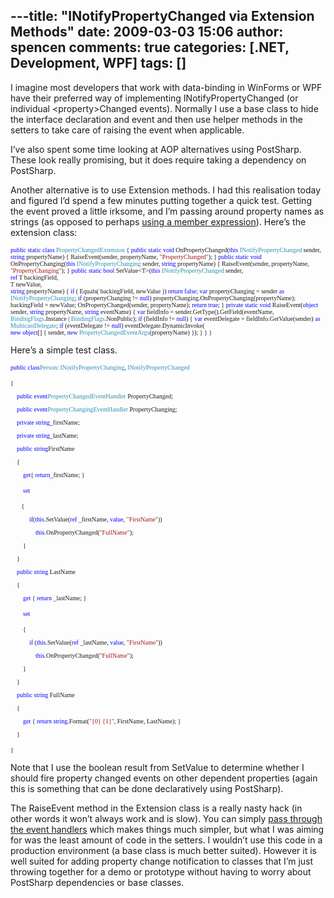 ---title: "INotifyPropertyChanged via Extension Methods"
date: 2009-03-03 15:06
author: spencen
comments: true
categories: [.NET, Development, WPF]
tags: []
---
I imagine most developers that work with data-binding in WinForms or WPF have their preferred way of implementing INotifyPropertyChanged (or individual &lt;property&gt;Changed events). Normally I use a base class to hide the interface declaration and event and then use helper methods in the setters to take care of raising the event when applicable.
  

I’ve also spent some time looking at AOP alternatives using PostSharp. These look really promising, but it does require taking a dependency on PostSharp. 
  

Another alternative is to use Extension methods. I had this realisation today and figured I’d spend a few minutes putting together a quick test. Getting the event proved a little irksome, and I’m passing around property names as strings (as opposed to perhaps [using a member expression](http://blog.hightech.ir/2008/09/enhanced-inotifypropertychanged.html)). Here’s the extension class:
  

>   

<span style="color: blue"><font size="1" face="Verdana">public static class </font></span><font size="1"><font face="Verdana"><span style="color: #2b91af">PropertyChangedExtension
</span>{
<span style="color: blue">public static void </span>OnPropertyChanged(<span style="color: blue">this </span><span style="color: #2b91af">INotifyPropertyChanged </span>sender, <span style="color: blue">string </span>propertyName)
{
RaiseEvent(sender, propertyName,  <span style="color: #a31515">&quot;PropertyChanged&quot;</span>);
}
<span style="color: blue">public static void </span>OnPropertyChanging(<span style="color: blue">this </span><span style="color: #2b91af">INotifyPropertyChanging </span>sender, <span style="color: blue">string </span>propertyName)
{
RaiseEvent(sender, propertyName, <span style="color: #a31515">&quot;PropertyChanging&quot;</span>);
}
<span style="color: blue">public static bool </span>SetValue&lt;T&gt;(<span style="color: blue">this </span><span style="color: #2b91af">INotifyPropertyChanged </span>sender,   
                                                  </font></font><font size="1"><font face="Verdana"><span style="color: blue">ref </span>T backingField,   
                                                  T newValue,   
                                                  <span style="color: blue">string </span>propertyName)
{
<span style="color: blue">if </span>( Equals( backingField, newValue ))
<span style="color: blue">return false</span>;
<span style="color: blue">var </span>propertyChanging = sender <span style="color: blue">as </span><span style="color: #2b91af">INotifyPropertyChanging</span>;
<span style="color: blue">if </span>(propertyChanging != <span style="color: blue">null</span>)
propertyChanging.OnPropertyChanging(propertyName);
backingField = newValue;
OnPropertyChanged(sender, propertyName);
<span style="color: blue">return true</span>;
}
<span style="color: blue">private static void </span>RaiseEvent(<span style="color: blue">object </span>sender, <span style="color: blue">string </span>propertyName, <span style="color: blue">string </span>eventName)
{
<span style="color: blue">var </span>fieldInfo = sender.GetType().GetField(eventName, <span style="color: #2b91af">BindingFlags</span>.Instance | <span style="color: #2b91af">BindingFlags</span>.NonPublic);
<span style="color: blue">if </span>(fieldInfo != <span style="color: blue">null</span>)
{
<span style="color: blue">var </span>eventDelegate = fieldInfo.GetValue(sender) <span style="color: blue">as </span><span style="color: #2b91af">MulticastDelegate</span>;
<span style="color: blue">if </span>(eventDelegate != <span style="color: blue">null</span>)
eventDelegate.DynamicInvoke(  
                       <span style="color: blue">new object</span>[] { sender, <span style="color: blue">new </span><span style="color: #2b91af">PropertyChangedEventArgs</span>(propertyName) });
}
}
}</font></font>




<a href="http://11011.net/software/vspaste"></a>


Here’s a simple test class. 



>


<font size="1" face="Verdana"><span style="color: blue">public class</span><span style="color: #2b91af">Person</span>: <span style="color: #2b91af">INotifyPropertyChanging</span>, </font><font size="1"><font face="Verdana"><span style="color: #2b91af">INotifyPropertyChanged
  
</span>{
  
&#160;&#160;&#160; <span style="color: blue">public event</span><span style="color: #2b91af">PropertyChangedEventHandler </span>PropertyChanged;
  
&#160;&#160;&#160; <span style="color: blue">public event</span><span style="color: #2b91af">PropertyChangingEventHandler </span>PropertyChanging;
  

  
&#160;&#160;&#160; <span style="color: blue">private string</span>_firstName;
  
&#160;&#160;&#160; <span style="color: blue">private string</span>_lastName;
  

  
&#160;&#160;&#160; <span style="color: blue">public string</span>FirstName
  
&#160;&#160;&#160; {
  
&#160;&#160;&#160;&#160;&#160;&#160;&#160; <span style="color: blue">get</span>{ <span style="color: blue">return</span>_firstName; }
  
&#160;&#160;&#160;&#160;&#160;&#160;&#160; </font></font><font size="1"><font face="Verdana"><span style="color: blue">set
  
&#160;&#160;&#160;&#160;&#160;&#160; </span>{
  
&#160;&#160;&#160;&#160;&#160;&#160;&#160;&#160;&#160;&#160;&#160; <span style="color: blue">if</span>(<span style="color: blue">this</span>.SetValue(<span style="color: blue">ref </span>_firstName, <span style="color: blue">value</span>, <span style="color: #a31515">&quot;FirstName&quot;</span>))
  
&#160;&#160;&#160;&#160;&#160;&#160;&#160;&#160;&#160;&#160;&#160;&#160;&#160;&#160;&#160; <span style="color: blue">this</span>.OnPropertyChanged(<span style="color: #a31515">&quot;FullName&quot;</span>);
  
&#160;&#160;&#160;&#160;&#160;&#160;&#160; }
  
&#160;&#160;&#160; }
  

  
&#160;&#160;&#160; <span style="color: blue">public string </span>LastName
  
&#160;&#160;&#160; {
  
&#160;&#160;&#160;&#160;&#160;&#160;&#160; <span style="color: blue">get </span>{ <span style="color: blue">return </span>_lastName; }
  
&#160;&#160;&#160;&#160;&#160;&#160;&#160; </font></font><font size="1"><font face="Verdana"><span style="color: blue">set
  
&#160;&#160;&#160;&#160;&#160;&#160;&#160; </span>{
  
&#160;&#160;&#160;&#160;&#160;&#160;&#160;&#160;&#160;&#160;&#160; <span style="color: blue">if </span>(<span style="color: blue">this</span>.SetValue(<span style="color: blue">ref </span>_lastName, <span style="color: blue">value</span>, <span style="color: #a31515">&quot;FirstName&quot;</span>))
  
&#160;&#160;&#160;&#160;&#160;&#160;&#160;&#160;&#160;&#160;&#160;&#160;&#160;&#160;&#160; <span style="color: blue">this</span>.OnPropertyChanged(<span style="color: #a31515">&quot;FullName&quot;</span>);
  
&#160;&#160;&#160;&#160;&#160;&#160;&#160; }
  
&#160;&#160;&#160; }
  

  
&#160;&#160;&#160; <span style="color: blue">public string </span>FullName
  
&#160;&#160;&#160; {
  
&#160;&#160;&#160;&#160;&#160;&#160;&#160; <span style="color: blue">get </span>{ <span style="color: blue">return string</span>.Format(<span style="color: #a31515">&quot;{0} {1}&quot;</span>, FirstName, LastName); }
  
&#160;&#160;&#160; }
  
}</font></font>




<a href="http://11011.net/software/vspaste"></a>


Note that I use the boolean result from SetValue to determine whether I should fire property changed events on other dependent properties (again this is something that can be done declaratively using PostSharp).



The RaiseEvent method in the Extension class is a really nasty hack (in other words it won’t always work and is slow). You can simply [pass through the event handlers](http://blog.jeffhandley.com/archive/2008/10/07/inotifypropertychanged---extension-methods.aspx) which makes things much simpler, but what I was aiming for was the least amount of code in the setters. I wouldn’t use this code in a production environment (a base class is much better suited). However it is well suited for adding property change notification to classes that I’m just throwing together for a demo or prototype without having to worry about PostSharp dependencies or base classes.


